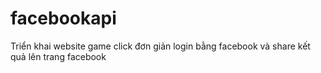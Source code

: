 # facebookapi
Triển khai website game click đơn giản login bằng facebook và share kết quả lên trang facebook
